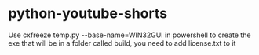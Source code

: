 # python-youtube-shorts
Use cxfreeze temp.py --base-name=WIN32GUI in powershell to create the exe that will be in a folder called build, you need to add license.txt to it
